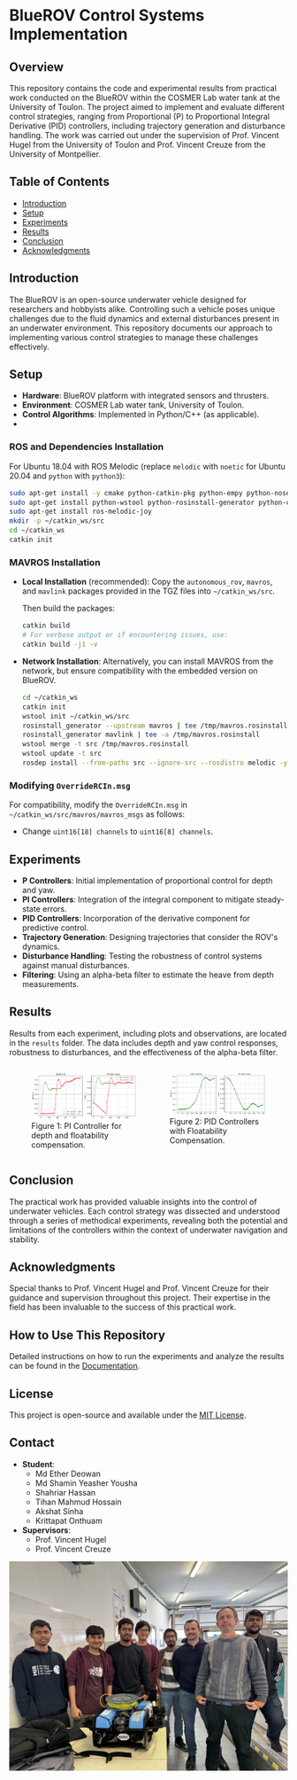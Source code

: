 # BlueROV Control Systems Implementation

## Overview
This repository contains the code and experimental results from practical work conducted on the BlueROV within the COSMER Lab water tank at the University of Toulon. The project aimed to implement and evaluate different control strategies, ranging from Proportional (P) to Proportional Integral Derivative (PID) controllers, including trajectory generation and disturbance handling. The work was carried out under the supervision of Prof. Vincent Hugel from the University of Toulon and Prof. Vincent Creuze from the University of Montpellier.

## Table of Contents
- [Introduction](#introduction)
- [Setup](#setup)
- [Experiments](#experiments)
- [Results](#results)
- [Conclusion](#conclusion)
- [Acknowledgments](#acknowledgments)

## Introduction
The BlueROV is an open-source underwater vehicle designed for researchers and hobbyists alike. Controlling such a vehicle poses unique challenges due to the fluid dynamics and external disturbances present in an underwater environment. This repository documents our approach to implementing various control strategies to manage these challenges effectively.

## Setup
- **Hardware**: BlueROV platform with integrated sensors and thrusters.
- **Environment**: COSMER Lab water tank, University of Toulon.
- **Control Algorithms**: Implemented in Python/C++ (as applicable).
- 
### ROS and Dependencies Installation
For Ubuntu 18.04 with ROS Melodic (replace `melodic` with `noetic` for Ubuntu 20.04 and `python` with `python3`):
```bash
sudo apt-get install -y cmake python-catkin-pkg python-empy python-nose python-setuptools libgtest-dev build-essential openssh-server
sudo apt-get install python-wstool python-rosinstall-generator python-catkin-tools
sudo apt-get install ros-melodic-joy
mkdir -p ~/catkin_ws/src
cd ~/catkin_ws
catkin init
```

### MAVROS Installation
- **Local Installation** (recommended): Copy the `autonomous_rov`, `mavros`, and `mavlink` packages provided in the TGZ files into `~/catkin_ws/src`.

  Then build the packages:
  ```bash
  catkin build
  # For verbose output or if encountering issues, use:
  catkin build -j1 -v
  ```

- **Network Installation**: Alternatively, you can install MAVROS from the network, but ensure compatibility with the embedded version on BlueROV.
  ```bash
  cd ~/catkin_ws
  catkin init
  wstool init ~/catkin_ws/src
  rosinstall_generator --upstream mavros | tee /tmp/mavros.rosinstall
  rosinstall_generator mavlink | tee -a /tmp/mavros.rosinstall
  wstool merge -t src /tmp/mavros.rosinstall
  wstool update -t src
  rosdep install --from-paths src --ignore-src --rosdistro melodic -y # Replace 'melodic' with 'noetic' for Ubuntu 20.04
  ```

### Modifying `OverrideRCIn.msg`
For compatibility, modify the `OverrideRCIn.msg` in `~/catkin_ws/src/mavros/mavros_msgs` as follows:
- Change `uint16[18] channels` to `uint16[8] channels`.
## Experiments
- **P Controllers**: Initial implementation of proportional control for depth and yaw.
- **PI Controllers**: Integration of the integral component to mitigate steady-state errors.
- **PID Controllers**: Incorporation of the derivative component for predictive control.
- **Trajectory Generation**: Designing trajectories that consider the ROV's dynamics.
- **Disturbance Handling**: Testing the robustness of control systems against manual disturbances.
- **Filtering**: Using an alpha-beta filter to estimate the heave from depth measurements.

## Results
Results from each experiment, including plots and observations, are located in the `results` folder. The data includes depth and yaw control responses, robustness to disturbances, and the effectiveness of the alpha-beta filter.
<div style="display:flex;">
  <figure style="margin-right: 20px;">
    <img src="Documents/Result/q7_graph.png" width="300">
    <figcaption>Figure 1: PI Controller for depth and floatability compensation.</figcaption>
  </figure>
  <figure>
    <img src="Documents/Result/pidcontrol.png" width="300">
    <figcaption>Figure 2: PID Controllers with Floatability Compensation.</figcaption>
  </figure>
</div>


## Conclusion
The practical work has provided valuable insights into the control of underwater vehicles. Each control strategy was dissected and understood through a series of methodical experiments, revealing both the potential and limitations of the controllers within the context of underwater navigation and stability.

## Acknowledgments
Special thanks to Prof. Vincent Hugel and Prof. Vincent Creuze for their guidance and supervision throughout this project. Their expertise in the field has been invaluable to the success of this practical work.

## How to Use This Repository
Detailed instructions on how to run the experiments and analyze the results can be found in the [Documentation](/Documentation).

## License
This project is open-source and available under the [MIT License](LICENSE).

## Contact
- **Student**: 
  - Md Ether Deowan 
  - Md Shamin Yeasher Yousha 
  - Shahriar Hassan 
  - Tihan Mahmud Hossain 
  - Akshat Sinha 
  - Krittapat Onthuam 
- **Supervisors**: 
  - Prof. Vincent Hugel 
  - Prof. Vincent Creuze

<div style="display:flex;">
    <img src="Documents/Result/IMG_7489.jpg">
</div>